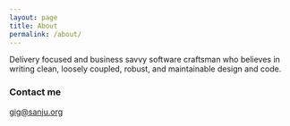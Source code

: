 ```yaml
---
layout: page
title: About
permalink: /about/
---
```


Delivery focused and business savvy software craftsman who believes in writing clean, loosely coupled, robust, and maintainable design and code.

### Contact me

[gig@sanju.org](mailto:gig@sanju.org)
